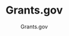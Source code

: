 ---
layout: resources-landing
title: "Grants.gov"
subtitle: "Grants.gov"
external_link: https://www.grants.gov/
filters: federal-financial-assistance coffa uniform-guidance-2-cfr-200 website federal-agency
fiscal_year:
---